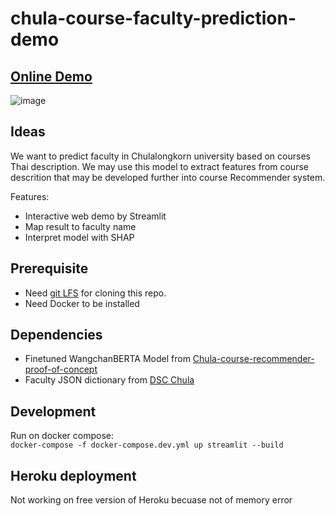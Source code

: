 # chula-course-faculty-prediction-demo

## [Online Demo](https://share.streamlit.io/new5558/chula-course-faculty-prediction-demo/src/main.py)
![image](https://user-images.githubusercontent.com/12471844/144892811-52887bcb-3c1f-4bc7-bb40-5c8081cb2cc1.png)

## Ideas
We want to predict faculty in Chulalongkorn university based on courses Thai description. We may use this model to extract features from course descrition that may be developed further into course Recommender system. 

Features:
- Interactive web demo by Streamlit
- Map result to faculty name
- Interpret model with SHAP

## Prerequisite
- Need [git LFS](https://git-lfs.github.com/) for cloning this repo.
- Need Docker to be installed 

## Dependencies
- Finetuned WangchanBERTA Model from [Chula-course-recommender-proof-of-concept](https://github.com/new5558/Chula-course-recommender-proof-of-concept)
- Faculty JSON dictionary from [DSC Chula](https://raw.githubusercontent.com/DSCChula/chula-util/main/src/faculties.json)

## Development
Run on docker compose:    
`docker-compose -f docker-compose.dev.yml up streamlit --build`

## Heroku deployment
Not working on free version of Heroku becuase not of memory error